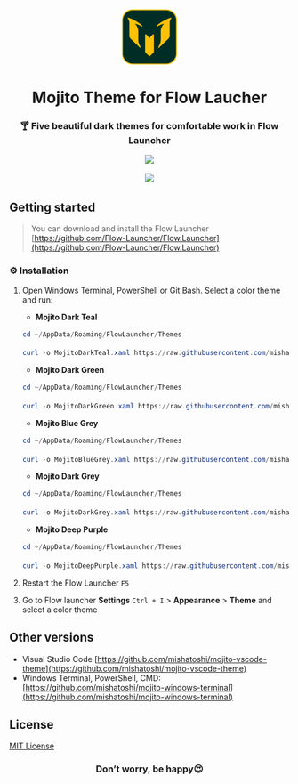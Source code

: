 <div align="center">
  <img src="./mojito-logo.png"  width="100px" height="100px">
  <h1>Mojito Theme for Flow Laucher</h1>
  <h3>🍸 Five beautiful dark themes for comfortable work in Flow Launcher</h3>
</div>

<p align="center">
  <img src="https://github.com/mishatoshi/mojito-flowlauncher-theme/assets/110047849/ce7279c9-9cb9-4d5a-bd1a-36b43e17c715">
</p>
<p align="center">
  <img src="https://github.com/mishatoshi/mojito-flowlauncher-theme/assets/110047849/6c826a7d-b442-4432-aab3-7ad66a062181">
</p>

## Getting started

> You can download and install the Flow Launcher [https://github.com/Flow-Launcher/Flow.Launcher](https://github.com/Flow-Launcher/Flow.Launcher)

### ⚙️ Installation

1. Open Windows Terminal, PowerShell or Git Bash. Select a color theme and run:

    * **Mojito Dark Teal**

    ```PowerShell
    cd ~/AppData/Roaming/FlowLauncher/Themes

    curl -o MojitoDarkTeal.xaml https://raw.githubusercontent.com/mishatoshi/mojito-flowlauncher-theme/main/themes/MojitoDarkTeal.xaml
    ```

    * **Mojito Dark Green**

    ```PowerShell
    cd ~/AppData/Roaming/FlowLauncher/Themes

    curl -o MojitoDarkGreen.xaml https://raw.githubusercontent.com/mishatoshi/mojito-flowlauncher-theme/main/themes/MojitoDarkGreen.xaml
    ```

    * **Mojito Blue Grey**

    ```PowerShell
    cd ~/AppData/Roaming/FlowLauncher/Themes

    curl -o MojitoBlueGrey.xaml https://raw.githubusercontent.com/mishatoshi/mojito-flowlauncher-theme/main/themes/MojitoBlueGrey.xaml
    ```

    * **Mojito Dark Grey**

    ```PowerShell
    cd ~/AppData/Roaming/FlowLauncher/Themes

    curl -o MojitoDarkGrey.xaml https://raw.githubusercontent.com/mishatoshi/mojito-flowlauncher-theme/main/themes/MojitoDarkGrey.xaml
    ```

    * **Mojito Deep Purple**

    ```PowerShell
    cd ~/AppData/Roaming/FlowLauncher/Themes

    curl -o MojitoDeepPurple.xaml https://raw.githubusercontent.com/mishatoshi/mojito-flowlauncher-theme/main/themes/MojitoDeepPurple.xaml
    ```

2. Restart the Flow Launcher `F5`
3. Go to Flow launcher **Settings** `Ctrl + I` > **Appearance** > **Theme** and select a color theme

## Other versions

* Visual Studio Code [https://github.com/mishatoshi/mojito-vscode-theme](https://github.com/mishatoshi/mojito-vscode-theme)
* Windows Terminal, PowerShell, CMD: [https://github.com/mishatoshi/mojito-windows-terminal](https://github.com/mishatoshi/mojito-windows-terminal)

## License

[MIT License](./LICENSE)

<h3 align="center">Don’t worry, be happy😍</h3>
